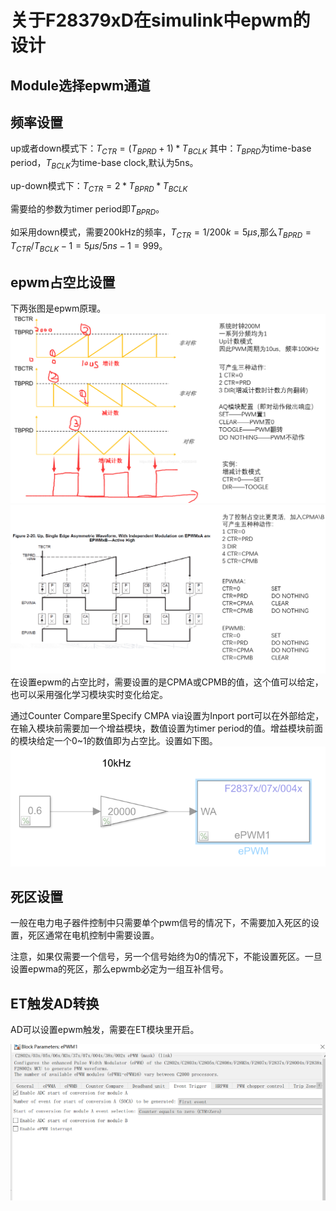 # 关于F28379xD在simulink中epwm的设计
## Module选择epwm通道
## 频率设置
up或者down模式下：$T_{CTR}=(T_{BPRD}+1)*T_{BCLK}$ 其中：$T_{BPRD}$为time-base period，$T_{BCLK}$为time-base clock,默认为5ns。

up-down模式下：$T_{CTR}=2*T_{BPRD}*T_{BCLK}$

需要给的参数为timer period即$T_{BPRD}$。

如采用down模式，需要200kHz的频率，$T_{CTR}=1/200k=5\mu s$,那么$T_{BPRD}=T_{CTR}/T_{BCLK}-1=5\mu s/5ns-1=999$。

## epwm占空比设置
下两张图是epwm原理。
![](https://github.com/Flow0312/MD_picture/blob/epwm/1.png?raw=true)
![](https://github.com/Flow0312/MD_picture/blob/epwm/2.png?raw=true)
在设置epwm的占空比时，需要设置的是CPMA或CPMB的值，这个值可以给定，也可以采用强化学习模块实时变化给定。

通过Counter Compare里Specify CMPA via设置为Inport port可以在外部给定，在输入模块前需要加一个增益模块，数值设置为timer period的值。增益模块前面的模块给定一个0~1的数值即为占空比。设置如下图。
![](https://github.com/Flow0312/MD_picture/blob/epwm/3.png?raw=true)

## 死区设置
一般在电力电子器件控制中只需要单个pwm信号的情况下，不需要加入死区的设置，死区通常在电机控制中需要设置。

注意，如果仅需要一个信号，另一个信号始终为0的情况下，不能设置死区。一旦设置epwma的死区，那么epwmb必定为一组互补信号。

## ET触发AD转换
AD可以设置epwm触发，需要在ET模块里开启。

![](https://github.com/Flow0312/MD_picture/blob/epwm/4.png?raw=true)
